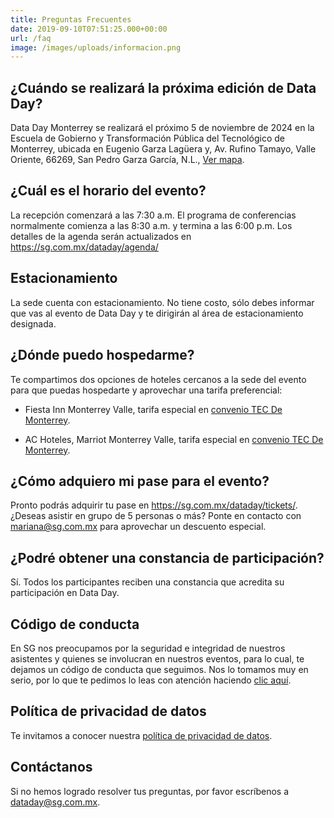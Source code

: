 ```yaml
---
title: Preguntas Frecuentes
date: 2019-09-10T07:51:25.000+00:00
url: /faq
image: /images/uploads/informacion.png
---
```

## ¿Cuándo se realizará la próxima edición de Data Day?

Data Day Monterrey se realizará el próximo 5 de noviembre de 2024 en la Escuela de Gobierno y Transformación Pública del Tecnológico de Monterrey, ubicada en Eugenio Garza Lagüera y, Av. Rufino Tamayo, Valle Oriente, 66269, San Pedro Garza García, N.L., [Ver mapa](https://maps.app.goo.gl/3FK3etutcp8sSkt26).


## ¿Cuál es el horario del evento?

La recepción comenzará a las 7:30 a.m. El programa de conferencias normalmente comienza a las 8:30 a.m. y termina a las 6:00 p.m. Los detalles de la agenda serán actualizados en https://sg.com.mx/dataday/agenda/

## Estacionamiento

La sede cuenta con estacionamiento. No tiene costo, sólo debes informar que vas al evento de Data Day y te dirigirán al área de estacionamiento designada.

## ¿Dónde puedo hospedarme?

Te compartimos dos opciones de hoteles cercanos a la sede del evento para que puedas hospedarte y aprovechar una tarifa preferencial:

* Fiesta Inn Monterrey Valle, tarifa especial en [convenio TEC De Monterrey](https://drive.google.com/file/d/1mhBvBIEWVjO-yPEGAtEFNMyv2QEZyvai/view).

* AC Hoteles, Marriot Monterrey Valle, tarifa especial en [convenio TEC De Monterrey](https://www.marriott.com/es/event-reservations/reservation-link.mi?id=1696968606167&key=CORP&app=resvlink).

## ¿Cómo adquiero mi pase para el evento?

Pronto podrás adquirir tu pase en https://sg.com.mx/dataday/tickets/. ¿Deseas asistir en grupo de 5 personas o más? Ponte en contacto con mariana@sg.com.mx para aprovechar un descuento especial.

## ¿Podré obtener una constancia de participación?

Sí. Todos los participantes reciben una constancia que acredita su participación en Data Day.

## Código de conducta

En SG nos preocupamos por la seguridad e integridad de nuestros asistentes y quienes se involucran en nuestros eventos, para lo cual, te dejamos un código de conducta que seguimos. Nos lo tomamos muy en serio, por lo que te pedimos lo leas con atención haciendo [clic aquí](https://sg.com.mx/dataday/coc).

## Política de privacidad de datos

Te invitamos a conocer nuestra [política de privacidad de datos](https://sg.com.mx/dataday/politica-de-privacidad).

## Contáctanos
Si no hemos logrado resolver tus preguntas, por favor escríbenos a dataday@sg.com.mx.